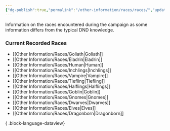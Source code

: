 ```yaml
---
{"dg-publish":true,"permalink":"/other-information/races/races/","updated":"2025-06-10T19:10:49.913+01:00"}
---
```


Information on the races encountered during the campaign as some information differs from the typical DND knowledge.

### Current Recorded Races
- [[Other Information/Races/Goliath\|Goliath]]
- [[Other Information/Races/Eladrin\|Eladrin]]
- [[Other Information/Races/Human\|Human]]
- [[Other Information/Races/Inchlings\|Inchlings]]
- [[Other Information/Races/Vampire\|Vampire]]
- [[Other Information/Races/Tiefling\|Tiefling]]
- [[Other Information/Races/Halflings\|Halflings]]
- [[Other Information/Races/Goblin\|Goblin]]
- [[Other Information/Races/Gnomes\|Gnomes]]
- [[Other Information/Races/Dwarves\|Dwarves]]
- [[Other Information/Races/Elves\|Elves]]
- [[Other Information/Races/Dragonborn\|Dragonborn]]

{ .block-language-dataview}
